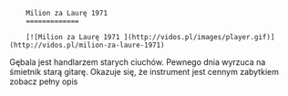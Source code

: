 
        Milion za Laurę 1971 
        =============
        
        [![Milion za Laurę 1971 ](http://vidos.pl/images/player.gif)](http://vidos.pl/milion-za-laure-1971)
        
        
 Gębala jest handlarzem starych ciuchów. Pewnego dnia wyrzuca na śmietnik starą gitarę. Okazuje się, że instrument jest cennym zabytkiem zobacz pełny opis
    